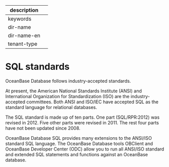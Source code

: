 |description||
|---|---|
|keywords||
|dir-name||
|dir-name-en||
|tenant-type||

# SQL standards

OceanBase Database follows industry-accepted standards.

At present, the American National Standards Institute (ANSI) and International Organization for Standardization (ISO) are the industry-accepted committees.  Both ANSI and ISO/IEC have accepted SQL as the standard language for relational databases.

The SQL standard is made up of ten parts. One part (SQL/RPR:2012) was revised in 2012. Five other parts were revised in 2011. The rest four parts have not been updated since 2008.

OceanBase Database SQL provides many extensions to the ANSI/ISO standard SQL language. The OceanBase Database tools OBClient and OceanBase Developer Center (ODC) allow you to run all ANSI/ISO standard and extended SQL statements and functions against an OceanBase database.
